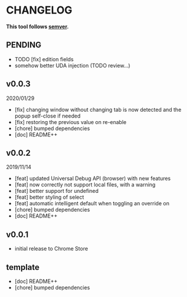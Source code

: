# CHANGELOG
**This tool follows [semver](https://semver.org/).**

## PENDING
* TODO [fix] edition fields
* somehow better UDA injection (TODO review...)

## v0.0.3
2020/01/29
* [fix] changing window without changing tab is now detected and the popup self-close if needed
* [fix] restoring the previous value on re-enable
* [chore] bumped dependencies
* [doc] README++

## v0.0.2
2019/11/14
* [feat] updated Universal Debug API (browser) with new features
* [feat] now correctly not support local files, with a warning
* [feat] better support for undefined
* [feat] better styling of select
* [feat] automatic intelligent default when toggling an override on
* [chore] bumped dependencies
* [doc] README++

## v0.0.1
* initial release to Chrome Store

## template
* [doc] README++
* [chore] bumped dependencies
